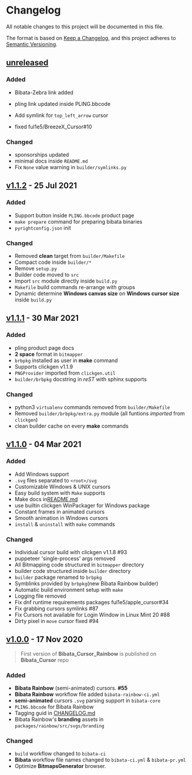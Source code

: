 # Changelog

All notable changes to this project will be documented in this file.

The format is based on [Keep a Changelog](https://keepachangelog.com/en/1.0.0/),
and this project adheres to [Semantic Versioning](https://semver.org/spec/v2.0.0.html).

## [unreleased]

### Added

- Bibata-Zebra link added
- pling link updated inside PLING.bbcode
- Add symlink for `top_left_arrow` cursor

- fixed ful1e5/BreezeX_Cursor#10

### Changed

- sponsorships updated
- minimal docs inside `README.md`
- Fix `None` value warning in `builder/symlinks.py`

## [v1.1.2] - 25 Jul 2021

### Added

- Support button inside `PLING.bbcode` product page
- `make prepare` command for preparing bibata binaries
- `pyrightconfig.json` init

### Changed

- Removed **clean** target from `builder/Makefile`
- Compact code inside `builder/*`
- Remove `setup.py`
- Builder code moved to `src`
- Import `src` module directly inside `build.py`
- `Makefile` build commands re-arrange with groups
- Dynamic determine **Windows canvas size** on **Windows cursor size** inside `build.py`

## [v1.1.1] - 30 Mar 2021

### Added

- pling product page docs
- **2 space** format in `bitmapper`
- `brbpkg` installed as user in **make** command
- Supports clickgen v1.1.9
- `PNGProvider` imported from `clickgen.util`
- `builder/brbpkg` docstring in _reST_ with sphinx supports

### Changed

- python3 `virtualenv` commands removed from `builder/Makefile`
- Removed `builder/brbpkg/extra.py` module (all funtions _imported_ from `clickgen`)
- clean builder cache on every **make** commands

## [v1.1.0] - 04 Mar 2021

### Added

- Add Windows support
- `.svg` files separated to `<root>/svg`
- Customizable Windows & UNIX cursors
- Easy build system with `Make` supports
- Make docs in[README.md](./README.md#manual-build)
- use builtin clickgen WinPackager for Windows package
- Constant frames in animated cursors
- Smooth animation in Windows cursors
- `install` & `uninstall` with `make` commands

### Changed

- Individual cursor build with clickgen v1.1.8 #93
- puppeteer 'single-process' args removed
- All Bitmapping code structured in `bitmapper` directory
- builder code structured inside `builder` directory
- `builder` package renamed to `brbpkg`
- Symblinks provided by `brbpkg`(new Bibata Rainbow builder)
- Automatic build environment setup with `make`
- Logging file removed
- Fix dnf runtime requirements packages ful1e5/apple_cursor#34
- Fix grabbing cursors symlinks #87
- Fix Cursors not available for Login Window in Linux Mint 20 #88
- Dirty pixel in `move` cursor fixed #94

## [v1.0.0] - 17 Nov 2020

> First version of **Bibata_Cursor_Rainbow** is published on **Bibata_Cursor** repo

### Added

- **Bibata Rainbow** (semi-animated) cursors. **#55**
- **Bibata Rainbow** workflow file added `bibata-rainbow-ci.yml`
- **semi-animated** cursors `.svg` parsing support in `bibata-core`
- `PLING.bbcode` for Bibata Rainbow
- Tagging guid in [CHANGELOG.md](./CHANGELOG.md#tags)
- Bibata Rainbow's **branding** assets in `packages/rainbow/src/svgs/branding`

### Changed

- `build` workflow changed to `bibata-ci`
- **Bibata** workflow file names changed to `bibata-ci.yml` & `bibata-pr.yml`
- Optimize **BitmapsGenerator** browser.

[unreleased]: https://github.com/ful1e5/Bibata_Cursor_Rainbow/compare/v1.1.2...main
[v1.1.2]: https://github.com/ful1e5/Bibata_Cursor_Rainbow/compare/v1.1.2...v1.1.1
[v1.1.1]: https://github.com/ful1e5/Bibata_Cursor_Rainbow/compare/v1.1.1...v1.1.0
[v1.1.0]: https://github.com/ful1e5/Bibata_Cursor_Rainbow/tree/v1.1.0
[v1.0.0]: https://github.com/ful1e5/Bibata_Cursor/compare/v1.0.3...v1.0.0.br
